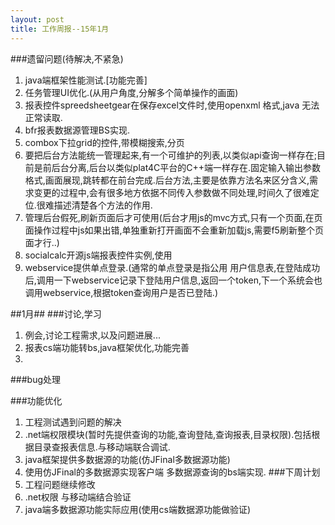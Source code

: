 ```yaml
---
layout: post
title: 工作周报--15年1月
---  
```



###遗留问题(待解决,不紧急)
1. java端框架性能测试.[功能完善]
2. 任务管理UI优化.(从用户角度,分解多个简单操作的画面)
3. 报表控件spreedsheetgear在保存excel文件时,使用openxml 格式,java 无法正常读取.
4. bfr报表数据源管理BS实现.
5. combox下拉grid的控件,带模糊搜索,分页
6. 要把后台方法能统一管理起来,有一个可维护的列表,以类似api查询一样存在;目前是前后台分离,后台以类似plat4C平台的C++端一样存在.固定输入输出参数格式,画面展现,跳转都在前台完成.后台方法,主要是依靠方法名来区分含义,需求变更的过程中,会有很多地方依据不同传入参数做不同处理,时间久了很难定位.很难描述清楚各个方法的作用.
7. 管理后台假死,刷新页面后才可使用(后台才用js的mvc方式,只有一个页面,在页面操作过程中js如果出错,单独重新打开画面不会重新加载js,需要f5刷新整个页面才行..)
8. socialcalc开源js端报表控件实例,使用
9. webservice提供单点登录.(通常的单点登录是指公用 用户信息表,在登陆成功后,调用一下webservice记录下登陆用户信息,返回一个token,下一个系统会也调用webservice,根据token查询用户是否已登陆.)

##1月##
###讨论,学习
1. 例会,讨论工程需求,以及问题进展...
2. 报表cs端功能转bs,java框架优化,功能完善
3. 
###bug处理

###功能优化
1. 工程测试遇到问题的解决  
2. .net端权限模块(暂时先提供查询的功能,查询登陆,查询报表,目录权限).包括根据目录查报表信息.与移动端联合调试.  
3. java框架提供多数据源的功能(仿JFinal多数据源功能)
4. 使用仿JFinal的多数据源实现客户端 多数据源查询的bs端实现.
###下周计划
1. 工程问题继续修改
2. .net权限 与移动端结合验证
3. java端多数据源功能实际应用(使用cs端数据源功能做验证) 
 
